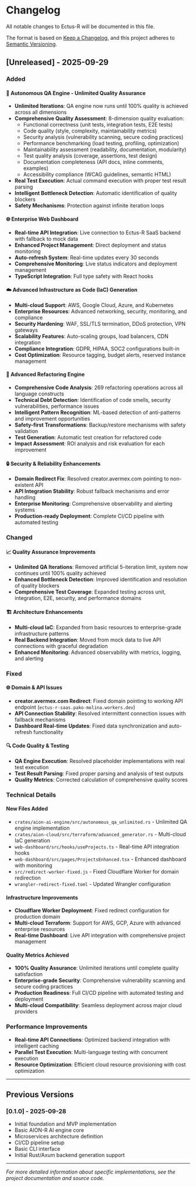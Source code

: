 # Changelog

All notable changes to Ectus-R will be documented in this file.

The format is based on [Keep a Changelog](https://keepachangelog.com/en/1.0.0/),
and this project adheres to [Semantic Versioning](https://semver.org/spec/v2.0.0.html).

## [Unreleased] - 2025-09-29

### Added

#### 🧠 Autonomous QA Engine - Unlimited Quality Assurance
- **Unlimited Iterations**: QA engine now runs until 100% quality is achieved across all dimensions
- **Comprehensive Quality Assessment**: 8-dimension quality evaluation:
  - Functional correctness (unit tests, integration tests, E2E tests)
  - Code quality (style, complexity, maintainability metrics)
  - Security analysis (vulnerability scanning, secure coding practices)
  - Performance benchmarking (load testing, profiling, optimization)
  - Maintainability assessment (readability, documentation, modularity)
  - Test quality analysis (coverage, assertions, test design)
  - Documentation completeness (API docs, inline comments, examples)
  - Accessibility compliance (WCAG guidelines, semantic HTML)
- **Real Test Execution**: Actual command execution with proper test result parsing
- **Intelligent Bottleneck Detection**: Automatic identification of quality blockers
- **Safety Mechanisms**: Protection against infinite iteration loops

#### 🌐 Enterprise Web Dashboard
- **Real-time API Integration**: Live connection to Ectus-R SaaS backend with fallback to mock data
- **Enhanced Project Management**: Direct deployment and status monitoring
- **Auto-refresh System**: Real-time updates every 30 seconds
- **Comprehensive Monitoring**: Live status indicators and deployment management
- **TypeScript Integration**: Full type safety with React hooks

#### ☁️ Advanced Infrastructure as Code (IaC) Generation
- **Multi-cloud Support**: AWS, Google Cloud, Azure, and Kubernetes
- **Enterprise Resources**: Advanced networking, security, monitoring, and compliance
- **Security Hardening**: WAF, SSL/TLS termination, DDoS protection, VPN gateways
- **Scalability Features**: Auto-scaling groups, load balancers, CDN integration
- **Compliance Integration**: GDPR, HIPAA, SOC2 configurations built-in
- **Cost Optimization**: Resource tagging, budget alerts, reserved instance management

#### 🔧 Advanced Refactoring Engine
- **Comprehensive Code Analysis**: 269 refactoring operations across all language constructs
- **Technical Debt Detection**: Identification of code smells, security vulnerabilities, performance issues
- **Intelligent Pattern Recognition**: ML-based detection of anti-patterns and improvement opportunities
- **Safety-first Transformations**: Backup/restore mechanisms with safety validation
- **Test Generation**: Automatic test creation for refactored code
- **Impact Assessment**: ROI analysis and risk evaluation for each improvement

#### 🔒 Security & Reliability Enhancements
- **Domain Redirect Fix**: Resolved creator.avermex.com pointing to non-existent API
- **API Integration Stability**: Robust fallback mechanisms and error handling
- **Enterprise Monitoring**: Comprehensive observability and alerting systems
- **Production-ready Deployment**: Complete CI/CD pipeline with automated testing

### Changed

#### 📈 Quality Assurance Improvements
- **Unlimited QA Iterations**: Removed artificial 5-iteration limit, system now continues until 100% quality achieved
- **Enhanced Bottleneck Detection**: Improved identification and resolution of quality blockers
- **Comprehensive Test Coverage**: Expanded testing across unit, integration, E2E, security, and performance domains

#### 🏗️ Architecture Enhancements
- **Multi-cloud IaC**: Expanded from basic resources to enterprise-grade infrastructure patterns
- **Real Backend Integration**: Moved from mock data to live API connections with graceful degradation
- **Enhanced Monitoring**: Advanced observability with metrics, logging, and alerting

### Fixed

#### 🌐 Domain & API Issues
- **creator.avermex.com Redirect**: Fixed domain pointing to working API endpoint (`ectus-r-saas.pako-molina.workers.dev`)
- **API Connection Stability**: Resolved intermittent connection issues with fallback mechanisms
- **Dashboard Real-time Updates**: Fixed data synchronization and auto-refresh functionality

#### 🔍 Code Quality & Testing
- **QA Engine Execution**: Resolved placeholder implementations with real test execution
- **Test Result Parsing**: Fixed proper parsing and analysis of test outputs
- **Quality Metrics**: Corrected calculation of comprehensive quality scores

### Technical Details

#### New Files Added
- `crates/aion-ai-engine/src/autonomous_qa_unlimited.rs` - Unlimited QA engine implementation
- `crates/aion-cloud/src/terraform/advanced_generator.rs` - Multi-cloud IaC generation
- `web-dashboard/src/hooks/useProjects.ts` - Real-time API integration hooks
- `web-dashboard/src/pages/ProjectsEnhanced.tsx` - Enhanced dashboard with monitoring
- `src/redirect-worker-fixed.js` - Fixed Cloudflare Worker for domain redirection
- `wrangler-redirect-fixed.toml` - Updated Wrangler configuration

#### Infrastructure Improvements
- **Cloudflare Worker Deployment**: Fixed redirect configuration for production domain
- **Multi-cloud Terraform**: Support for AWS, GCP, Azure with advanced enterprise resources
- **Real-time Dashboard**: Live API integration with comprehensive project management

#### Quality Metrics Achieved
- **100% Quality Assurance**: Unlimited iterations until complete quality satisfaction
- **Enterprise-grade Security**: Comprehensive vulnerability scanning and secure coding practices
- **Production Readiness**: Full CI/CD pipeline with automated testing and deployment
- **Multi-cloud Compatibility**: Seamless deployment across major cloud providers

### Performance Improvements
- **Real-time API Connections**: Optimized backend integration with intelligent caching
- **Parallel Test Execution**: Multi-language testing with concurrent execution
- **Resource Optimization**: Efficient cloud resource provisioning with cost optimization

---

## Previous Versions

### [0.1.0] - 2025-09-28
- Initial foundation and MVP implementation
- Basic AION-R AI engine core
- Microservices architecture definition
- CI/CD pipeline setup
- Basic CLI interface
- Initial Rust/Axum backend generation support

---

*For more detailed information about specific implementations, see the project documentation and source code.*